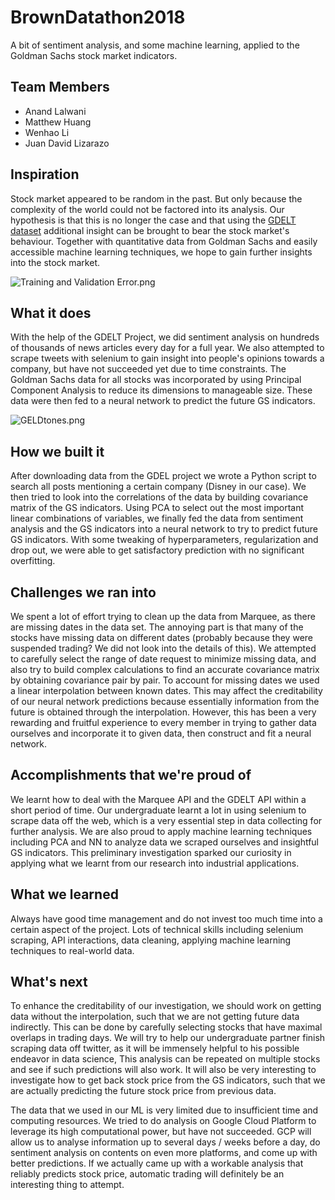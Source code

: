 # BrownDatathon2018

A bit of sentiment analysis, and some machine learning, applied to the Goldman Sachs stock market indicators.

## Team Members

+ Anand Lalwani
+ Matthew Huang
+ Wenhao Li
+ Juan David Lizarazo

## Inspiration

Stock market appeared to be random in the past. But only because the complexity of the world could not be factored into its analysis. Our hypothesis is that this is no longer the case and that using the [GDELT dataset](http://data.gdeltproject.org/) additional insight can be brought to bear the stock market's behaviour. Together with quantitative data from Goldman Sachs and easily accessible machine learning techniques, we hope to gain further insights into the stock market.

![Training and Validation Error.png](https://raw.githubusercontent.com/matthew-hsr/BrownDatathon2018/master/TrainingAndValidationError-1.png)

## What it does

With the help of the GDELT Project, we did sentiment analysis on hundreds of thousands of news articles every day for a full year. We also attempted to scrape tweets with selenium to gain insight into people's opinions towards a company, but have not succeeded yet due to time constraints. The Goldman Sachs data for all stocks was incorporated by using Principal Component Analysis to reduce its dimensions to manageable size. These data were then fed to a neural network to predict the future GS indicators.

![GELDtones.png](https://raw.githubusercontent.com/matthew-hsr/BrownDatathon2018/master/GELDtones.png)

## How we built it

After downloading data from the GDEL project we wrote a Python script to search all posts mentioning a certain company (Disney in our case). We then tried to look into the correlations of the data by building covariance matrix of the GS indicators. Using PCA to select out the most important linear combinations of variables, we finally fed the data from sentiment analysis and the GS indicators into a neural network to try to predict future GS indicators. With some tweaking of hyperparameters, regularization and drop out, we were able to get satisfactory prediction with no significant overfitting.

## Challenges we ran into

We spent a lot of effort trying to clean up the data from Marquee, as there are missing dates in the data set. The annoying part is that many of the stocks have missing data on different dates (probably because they were suspended trading? We did not look into the details of this). We attempted to carefully select the range of date request to minimize missing data, and also try to build complex calculations to find an accurate covariance matrix by obtaining covariance pair by pair. To account for missing dates we used a linear interpolation between known dates. This may affect the creditability of our neural network predictions because essentially information from the future is obtained through the interpolation. However, this has been a very rewarding and fruitful experience to every member in trying to gather data ourselves and incorporate it to given data, then construct and fit a neural network.

## Accomplishments that we're proud of

We learnt how to deal with the Marquee API and the GDELT API within a short period of time. Our undergraduate learnt a lot in using selenium to scrape data off the web, which is a very essential step in data collecting for further analysis. We are also proud to apply machine learning techniques including PCA and NN to analyze data we scraped ourselves and insightful GS indicators. This preliminary investigation sparked our curiosity in applying what we learnt from our research into industrial applications.

## What we learned

Always have good time management and do not invest too much time into a certain aspect of the project. Lots of technical skills including selenium scraping, API interactions, data cleaning, applying machine learning techniques to real-world data.

## What's next

To enhance the creditability of our investigation, we should work on getting data without the interpolation, such that we are not getting future data indirectly. This can be done by carefully selecting stocks that have maximal overlaps in trading days. We will try to help our undergraduate partner finish scraping data off twitter, as it will be immensely helpful to his possible endeavor in data science, This analysis can be repeated on multiple stocks and see if such predictions will also work. It will also be very interesting to investigate how to get back stock price from the GS indicators, such that we are actually predicting the future stock price from previous data. 

The data that we used in our ML is very limited due to insufficient time and computing resources. We tried to do analysis on Google Cloud Platform to leverage its high computational power, but have not succeeded. GCP will allow us to analyse information up to several days / weeks before a day, do sentiment analysis on contents on even more platforms, and come up with better predictions. If we actually came up with a workable analysis that reliably predicts stock price, automatic trading will definitely be an interesting thing to attempt.

